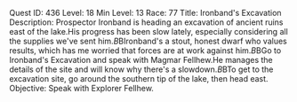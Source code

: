 Quest ID: 436
Level: 18
Min Level: 13
Race: 77
Title: Ironband's Excavation
Description: Prospector Ironband is heading an excavation of ancient ruins east of the lake.His progress has been slow lately, especially considering all the supplies we've sent him.$B$BIronband's a stout, honest dwarf who values results, which has me worried that forces are at work against him.$B$BGo to Ironband's Excavation and speak with Magmar Fellhew.He manages the details of the site and will know why there's a slowdown.$B$BTo get to the excavation site, go around the southern tip of the lake, then head east.
Objective: Speak with Explorer Fellhew.
